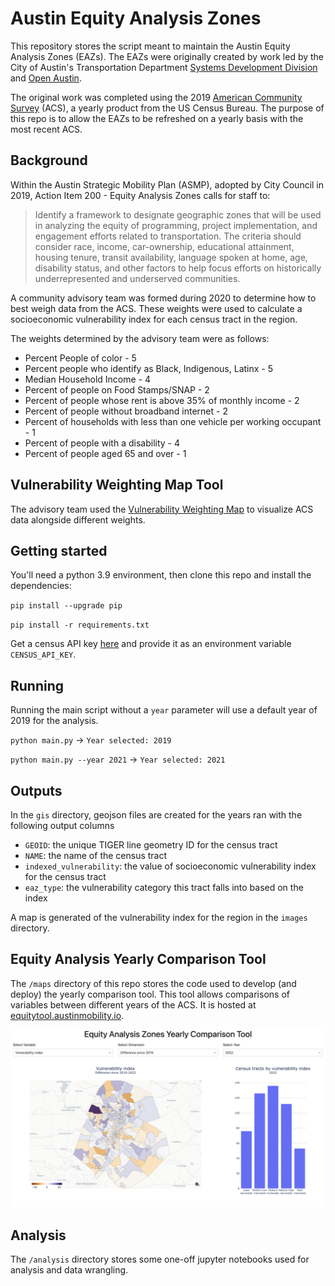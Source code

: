 # Austin Equity Analysis Zones

This repository stores the script meant to maintain the Austin Equity Analysis Zones (EAZs). The EAZs were originally created by work led by the City of Austin's Transportation Department [Systems Development Division](https://www.austintexas.gov/department/transportation-systems-development) and [Open Austin](https://www.open-austin.org/). 

The original work was completed using the 2019 [American Community Survey](https://www.census.gov/programs-surveys/acs) (ACS), a yearly product from the US Census Bureau.
The purpose of this repo is to allow the EAZs to be refreshed on a yearly basis with the most recent ACS.

## Background 

Within the Austin Strategic Mobility Plan (ASMP), adopted by City Council in 2019, Action Item 200 - Equity Analysis Zones calls for staff to:

> Identify a framework to designate geographic zones that will be used in analyzing the equity of programming, project implementation, and engagement efforts related to transportation. The criteria should consider race, income, car-ownership, educational attainment, housing tenure, transit availability, language spoken at home, age, disability status, and other factors to help focus efforts on historically underrepresented and underserved communities.

A community advisory team was formed during 2020 to determine how to best weigh data from the ACS.
These weights were used to calculate a socioeconomic vulnerability index for each census tract in the region. 

The weights determined by the advisory team were as follows:
- Percent People of color - 5
- Percent people who identify as Black, Indigenous, Latinx - 5
- Median Household Income - 4
- Percent of people on Food Stamps/SNAP - 2
- Percent of people whose rent is above 35% of monthly income - 2
- Percent of people without broadband internet - 2
- Percent of households with less than one vehicle per working occupant - 1
- Percent of people with a disability - 4
- Percent of people aged 65 and over - 1

## Vulnerability Weighting Map Tool

The advisory team used the [Vulnerability Weighting Map](https://github.com/cityofaustin/vulnerability_weighting_map) to visualize ACS data alongside different weights.

## Getting started

You'll need a python 3.9 environment, then clone this repo and install the dependencies:

`pip install --upgrade pip`

`pip install -r requirements.txt`

Get a census API key [here](https://api.census.gov/data/key_signup.html) and provide it as an environment variable `CENSUS_API_KEY`.

## Running

Running the main script without a `year` parameter will use a default year of 2019 for the analysis.

`python main.py` -> `Year selected: 2019`

`python main.py --year 2021` -> `Year selected: 2021`

## Outputs

In the `gis` directory, geojson files are created for the years ran with the following output columns
- `GEOID`: the unique TIGER line geometry ID for the census tract
- `NAME`: the name of the census tract
- `indexed_vulnerability`: the value of socioeconomic vulnerability index for the census tract
- `eaz_type`: the vulnerability category this tract falls into based on the index

A map is generated of the vulnerability index for the region in the `images` directory. 

## Equity Analysis Yearly Comparison Tool

The `/maps` directory of this repo stores the code used to develop (and deploy) the yearly comparison tool. This tool allows
comparisons of variables between different years of the ACS. It is hosted at [equitytool.austinmobility.io](https://equitytool.austinmobility.io/).

![eaz tool example image](docs/imgs/eaz_tool.png)

## Analysis

The `/analysis` directory stores some one-off jupyter notebooks used for analysis and data wrangling. 
